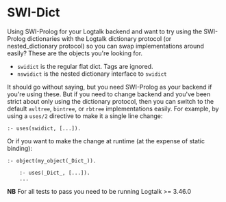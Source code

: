 # SWI-Dict

Using SWI-Prolog for your Logtalk backend and want to try using the SWI-Prolog
dictionaries with the Logtalk dictionary protocol (or nested_dictionary
protocol) so you can swap implementations around easily? These are the objects
you're looking for.

- `swidict` is the regular flat dict. Tags are ignored.
- `nswidict` is the nested dictionary interface to `swidict`

It should go without saying, but you need SWI-Prolog as your backend if you're
using these. But if you need to change backend and you've been strict about
only using the dictionary protocol, then you can switch to the default `avltree`, `bintree`, or `rbtree` implementations easily. For example, by using a `uses/2` directive to make it a
single line change:

```logtalk
:- uses(swidict, [...]).
```

Or if you want to make the change at runtime (at the expense of static binding):

```logtalk
:- object(my_object(_Dict_)).

    :- uses(_Dict_, [...]).
    ...
```

**NB** For all tests to pass you need to be running Logtalk >= 3.46.0